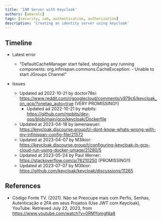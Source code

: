 ```yaml
---
title: 'IAM Server with Keycloak'
authors: [amaralc]
tags: [security, iam, authentication, authorization]
description: 'Creating an identity server using keycloak'
---
```


## Timeline

- Latest error

  - "DefaultCacheManager start failed, stopping any running components: org.infinispan.commons.CacheException: - Unable to start JGroups Channel"

- Issues
  - Updated ad 2022-10-21 by doctor78si: https://www.reddit.com/r/googlecloud/comments/y979c6/keycloak_on_gcp/?onetap_auto=true (VERY PROMISSING!!)
    - Updated ad 2022-10-21 by mpbits: https://github.com/mpbits/dev-ops/blob/main/gcp/keycloak/Dockerfile
  - Updated at 2023-04-18 by lamenawuer: https://keycloak.discourse.group/t/i-dont-know-whats-wrong-with-my-infinispan-config-file/21572
  - Updated at 2023-04-07 by M3lkior: https://keycloak.discourse.group/t/configuring-keycloak-in-gcp-cloud-run-using-docker-umage/21280/5
  - Updated at 2023-05-24 by Paul Werner: https://stackoverflow.com/a/76210250 (PROMISSING!!)
  - Updated at 2023-07-07 by M3lkior: https://github.com/keycloak/keycloak/discussions/11265

## References

- Código Fonte TV. (2021). Não se Preocupe mais com Perfis, Senhas, Autenticação e 2FA em seus Projetos (Use JWT com Keycloak), YouTube. Retrieved July 22, 2023, from https://www.youtube.com/watch?v=0RMYomgf4a8
